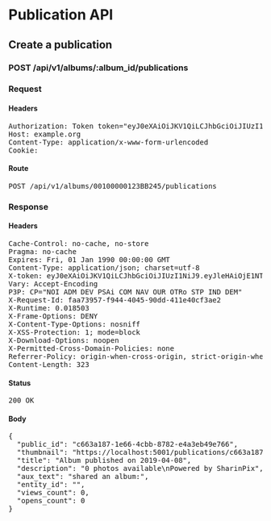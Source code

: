 # Publication API

## Create a publication

### POST /api/v1/albums/:album_id/publications
### Request

#### Headers

<pre>Authorization: Token token=&quot;eyJ0eXAiOiJKV1QiLCJhbGciOiJIUzI1NiJ9.eyJleHAiOjE1NTQ3NTk1NDMsImlhdCI6MTU1NDc0NTE0MywidXNlcl9pZCI6IjI2NjZhODhiLWMzN2ItNDY2Ny1hZTMxLWI5MjIxNTJiMGVmOCJ9.On77oJVhqm8kzvSJQwpSYNp8o3CuZZkl6rDVhnj--qg&quot;
Host: example.org
Content-Type: application/x-www-form-urlencoded
Cookie: </pre>

#### Route

<pre>POST /api/v1/albums/00100000123BB245/publications</pre>

### Response

#### Headers

<pre>Cache-Control: no-cache, no-store
Pragma: no-cache
Expires: Fri, 01 Jan 1990 00:00:00 GMT
Content-Type: application/json; charset=utf-8
X-token: eyJ0eXAiOiJKV1QiLCJhbGciOiJIUzI1NiJ9.eyJleHAiOjE1NTQ3NTk1NDMsImlhdCI6MTU1NDc0NTE0MywidXNlcl9pZCI6IjI2NjZhODhiLWMzN2ItNDY2Ny1hZTMxLWI5MjIxNTJiMGVmOCJ9.On77oJVhqm8kzvSJQwpSYNp8o3CuZZkl6rDVhnj--qg
Vary: Accept-Encoding
P3P: CP=&quot;NOI ADM DEV PSAi COM NAV OUR OTRo STP IND DEM&quot;
X-Request-Id: faa73957-f944-4045-90dd-411e40cf3ae2
X-Runtime: 0.018503
X-Frame-Options: DENY
X-Content-Type-Options: nosniff
X-XSS-Protection: 1; mode=block
X-Download-Options: noopen
X-Permitted-Cross-Domain-Policies: none
Referrer-Policy: origin-when-cross-origin, strict-origin-when-cross-origin
Content-Length: 323</pre>

#### Status

<pre>200 OK</pre>

#### Body

<pre>{
  "public_id": "c663a187-1e66-4cbb-8782-e4a3eb49e766",
  "thumbnail": "https://localhost:5001/publications/c663a187-1e66-4cbb-8782-e4a3eb49e766/thumbnail",
  "title": "Album published on 2019-04-08",
  "description": "0 photos available\nPowered by SharinPix",
  "aux_text": "shared an album:",
  "entity_id": "",
  "views_count": 0,
  "opens_count": 0
}</pre>

